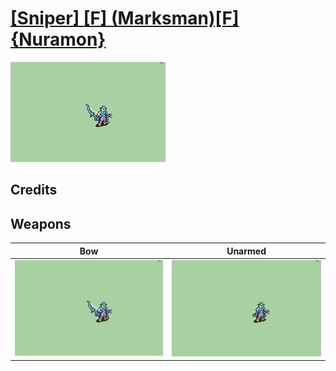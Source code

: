 # [\[Sniper\] \[F\] \(Marksman\)\[F\]{Nuramon}](./)

<img src="./5.%20Bow/Bow_000.png" alt="[Sniper] [F] (Marksman)[F]{Nuramon} standing" />

## Credits



## Weapons


|Bow |Unarmed |
|  :---: | :---: |
| <img alt="Bow animation" src="./5.%20Bow/Bow.gif" /> | <img alt="Unarmed animation" src="./8.%20Unarmed/Unarmed.gif" /> |
